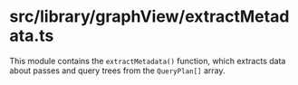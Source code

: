 src/library/graphView/extractMetadata.ts
===
This module contains the `extractMetadata()` function, which extracts data about passes and query trees from
the `QueryPlan[]` array.